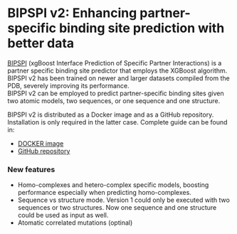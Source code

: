 # BIPSPI v2: Enhancing partner-specific binding site prediction with better data

[BIPSPI](http://bipspi.cnb.csic.es/xgbPredApp/) (xgBoost Interface Prediction of Specific Partner Interactions) is a partner specific 
binding site predictor that employs the XGBoost algorithm. BIPSPI v2 has been trained on
newer and larger datasets compiled from the PDB, severely improving its performance.
<br>BIPSPI v2 can be employed to predict partner-specific binding sites given two atomic models, 
two sequences, or one sequence and one structure.

BIPSPI v2 is distributed as a Docker image and as a GitHub repository. Installation is only required in
the latter case. Complete guide can be found in:

- [DOCKER image](docs/docker_help.md)
- [GitHub repository](docs/repo_help.md)


### New features


- Homo-complexes and hetero-complex specific models, boosting performance especially when predicting homo-complexes.
- Sequence vs structure mode. Version 1 could only be executed with two sequences or two structures. Now one sequence and one structure could be used as input as well. 
- Atomatic correlated mutations (optinal) 



